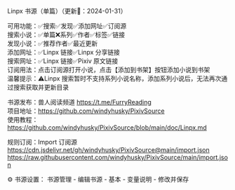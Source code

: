 Linpx 书源（单篇）（更新📆：2024-01-31）

可用功能：✅搜索✅发现✅添加网址✅订阅源  
搜索小说：✅单篇❌系列✅作者✅标签✅链接  
发现小说：✅推荐作者✅最近更新  
添加网址：✅Linpx 链接✅Linpx 分享链接  
搜索网址：✅Linpx 链接✅Pixiv 原文链接  
订阅用法：点击订阅源打开小说，点击【添加到书架】按钮添加小说到书架  
温馨提示：⚠️Linpx 搜索暂时不支持系列小说名称，添加系列小说后，无法再次通过搜索获取并更新目录

书源发布：兽人阅读频道 https://t.me/FurryReading  
项目地址：https://github.com/windyhusky/PixivSource  
使用教程：https://github.com/windyhusky/PixivSource/blob/main/doc/Linpx.md

规则订阅：Import 订阅源
https://cdn.jsdelivr.net/gh/windyhusky/PixivSource@main/import.json
https://raw.githubusercontent.com/windyhusky/PixivSource/main/import.json

⚙️ 书源设置：
书源管理 - 编辑书源 - 基本 - 变量说明 - 修改并保存